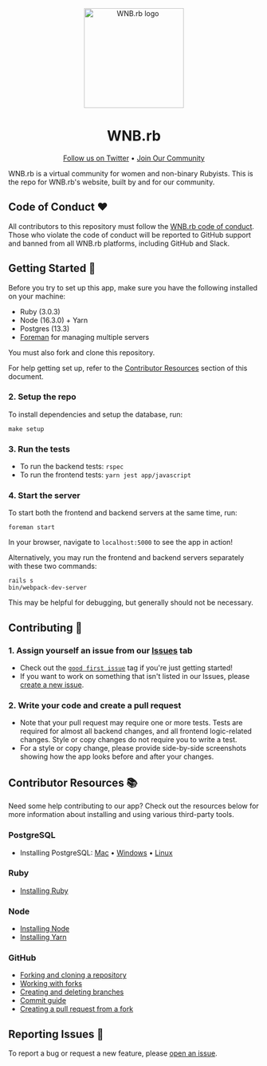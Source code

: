 <div align="center">
  <img src="https://user-images.githubusercontent.com/9601737/134082731-213dc876-abe9-4901-b314-9c1640abdf8d.png" alt="WNB.rb logo" height="200px" />
  <h1>WNB.rb</h1>
</div>

<p align="center">
  <a href="https://twitter.com/wnb_rb">Follow us on Twitter</a> •
  <a href="https://tinyurl.com/join-wnb-rb">Join Our Community</a>
</p>

WNB.rb is a virtual community for women and non-binary Rubyists. This is the repo for WNB.rb's website, built by and for our community.

## Code of Conduct ❤️

All contributors to this repository must follow the [WNB.rb code of conduct](https://tinyurl.com/wnb-rb-coc). Those who violate the code of conduct will be reported to GitHub support and banned from all WNB.rb platforms, including GitHub and Slack.

## Getting Started 🏁

Before you try to set up this app, make sure you have the following installed on your machine:

- Ruby (3.0.3)
- Node (16.3.0) + Yarn
- Postgres (13.3)
- [Foreman](https://github.com/ddollar/foreman) for managing multiple servers

You must also fork and clone this repository.

For help getting set up, refer to the [Contributor Resources](#contributor-resources-) section of this document.

### 2. Setup the repo

To install dependencies and setup the database, run:

```
make setup
```

### 3. Run the tests

- To run the backend tests: `rspec`
- To run the frontend tests: `yarn jest app/javascript`

### 4. Start the server

To start both the frontend and backend servers at the same time, run:

```
foreman start
```

In your browser, navigate to `localhost:5000` to see the app in action!

Alternatively, you may run the frontend and backend servers separately with these two commands:

```
rails s
bin/webpack-dev-server
```

This may be helpful for debugging, but generally should not be necessary.

## Contributing 🤝

### 1. Assign yourself an issue from our [Issues](https://github.com/wnbrb/wnb-rb-site/issues/new) tab

- Check out the [`good first issue`](https://github.com/wnbrb/wnb-rb-site/labels/good%20first%20issue) tag if you're just getting started!
- If you want to work on something that isn't listed in our Issues, please [create a new issue](https://github.com/wnbrb/wnb-rb-site/issues/new/choose).

### 2. Write your code and create a pull request

- Note that your pull request may require one or more tests. Tests are required for almost all backend changes, and all frontend logic-related changes. Style or copy changes do not require you to write a test.
- For a style or copy change, please provide side-by-side screenshots showing how the app looks before and after your changes.

## Contributor Resources 📚

Need some help contributing to our app? Check out the resources below for more information about installing and using various third-party tools.

### PostgreSQL

- Installing PostgreSQL: [Mac](https://www.onlinetutorialspoint.com/mac/how-to-install-postgresql-on-mac.html) • [Windows](https://www.postgresqltutorial.com/install-postgresql/) • [Linux](https://www.postgresqltutorial.com/install-postgresql-linux/)

### Ruby

- [Installing Ruby](https://github.com/rbenv/rbenv)

### Node

- [Installing Node](https://github.com/nvm-sh/nvm#installing-and-updating)
- [Installing Yarn](https://classic.yarnpkg.com/en/docs/install/)

### GitHub

- [Forking and cloning a repository](https://docs.github.com/en/get-started/quickstart/fork-a-repo)
- [Working with forks](https://docs.github.com/en/github/collaborating-with-pull-requests/working-with-forks)
- [Creating and deleting branches](https://docs.github.com/en/github/collaborating-with-pull-requests/proposing-changes-to-your-work-with-pull-requests/creating-and-deleting-branches-within-your-repository)
- [Commit guide](https://github.com/git-guides/git-commit)
- [Creating a pull request from a fork](https://docs.github.com/en/github/collaborating-with-pull-requests/proposing-changes-to-your-work-with-pull-requests/creating-a-pull-request-from-a-fork)

## Reporting Issues 🐞

To report a bug or request a new feature, please [open an issue](https://github.com/wnbrb/wnb-rb-site/issues/new).
